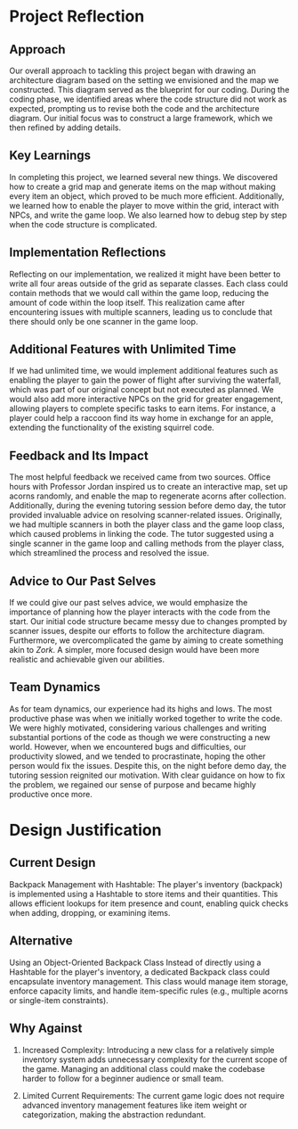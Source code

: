 # Project Reflection

## Approach

Our overall approach to tackling this project began with drawing an architecture diagram based on the setting we envisioned and the map we constructed. This diagram served as the blueprint for our coding. During the coding phase, we identified areas where the code structure did not work as expected, prompting us to revise both the code and the architecture diagram. Our initial focus was to construct a large framework, which we then refined by adding details.

## Key Learnings

In completing this project, we learned several new things. We discovered how to create a grid map and generate items on the map without making every item an object, which proved to be much more efficient. Additionally, we learned how to enable the player to move within the grid, interact with NPCs, and write the game loop. We also learned how to debug step by step when the code structure is complicated.

## Implementation Reflections

Reflecting on our implementation, we realized it might have been better to write all four areas outside of the grid as separate classes. Each class could contain methods that we would call within the game loop, reducing the amount of code within the loop itself. This realization came after encountering issues with multiple scanners, leading us to conclude that there should only be one scanner in the game loop.

## Additional Features with Unlimited Time

If we had unlimited time, we would implement additional features such as enabling the player to gain the power of flight after surviving the waterfall, which was part of our original concept but not executed as planned. We would also add more interactive NPCs on the grid for greater engagement, allowing players to complete specific tasks to earn items. For instance, a player could help a raccoon find its way home in exchange for an apple, extending the functionality of the existing squirrel code.

## Feedback and Its Impact

The most helpful feedback we received came from two sources. Office hours with Professor Jordan inspired us to create an interactive map, set up acorns randomly, and enable the map to regenerate acorns after collection. Additionally, during the evening tutoring session before demo day, the tutor provided invaluable advice on resolving scanner-related issues. Originally, we had multiple scanners in both the player class and the game loop class, which caused problems in linking the code. The tutor suggested using a single scanner in the game loop and calling methods from the player class, which streamlined the process and resolved the issue.

## Advice to Our Past Selves

If we could give our past selves advice, we would emphasize the importance of planning how the player interacts with the code from the start. Our initial code structure became messy due to changes prompted by scanner issues, despite our efforts to follow the architecture diagram. Furthermore, we overcomplicated the game by aiming to create something akin to *Zork*. A simpler, more focused design would have been more realistic and achievable given our abilities.

## Team Dynamics

As for team dynamics, our experience had its highs and lows. The most productive phase was when we initially worked together to write the code. We were highly motivated, considering various challenges and writing substantial portions of the code as though we were constructing a new world. However, when we encountered bugs and difficulties, our productivity slowed, and we tended to procrastinate, hoping the other person would fix the issues. Despite this, on the night before demo day, the tutoring session reignited our motivation. With clear guidance on how to fix the problem, we regained our sense of purpose and became highly productive once more.

# Design Justification

## Current Design
Backpack Management with Hashtable: The player's inventory (backpack) is implemented using a Hashtable to store items and their quantities. This allows efficient lookups for item presence and count, enabling quick checks when adding, dropping, or examining items.

## Alternative
Using an Object-Oriented Backpack Class
Instead of directly using a Hashtable for the player's inventory, a dedicated Backpack class could encapsulate inventory management. This class would manage item storage, enforce capacity limits, and handle item-specific rules (e.g., multiple acorns or single-item constraints).

## Why Against
1. Increased Complexity:
Introducing a new class for a relatively simple inventory system adds unnecessary complexity for the current scope of the game.
Managing an additional class could make the codebase harder to follow for a beginner audience or small team.

2. Limited Current Requirements:
The current game logic does not require advanced inventory management features like item weight or categorization, making the abstraction redundant.